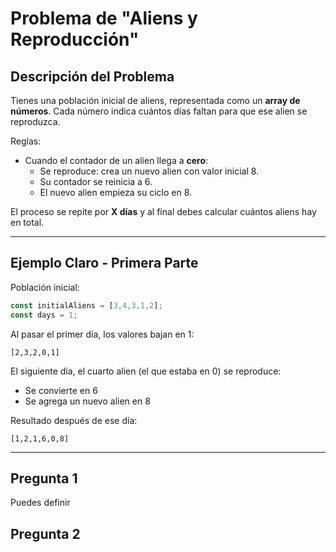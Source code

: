 # Problema de "Aliens y Reproducción"


## Descripción del Problema

Tienes una población inicial de aliens, representada como un **array de números**. Cada número indica cuántos días faltan para que ese alien se reproduzca.

Reglas:

- Cuando el contador de un alien llega a **cero**:
  - Se reproduce: crea un nuevo alien con valor inicial 8.
  - Su contador se reinicia a 6.
  - El nuevo alien empieza su ciclo en 8.

El proceso se repite por **X días** y al final debes calcular cuántos aliens hay en total.

---

## Ejemplo Claro - Primera Parte

Población inicial:

```typescript
const initialAliens = [3,4,3,1,2];
const days = 1;
```

Al pasar el primer día, los valores bajan en 1:

```
[2,3,2,0,1]
```

El siguiente día, el cuarto alien (el que estaba en 0) se reproduce:

- Se convierte en 6
- Se agrega un nuevo alien en 8

Resultado después de ese día:

```
[1,2,1,6,0,8]
```

---
## Pregunta 1
Puedes definir 
## Pregunta 2

